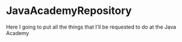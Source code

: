 # JavaAcademyRepository
Here I going to put all the things that I'll be requested to do at the Java Academy
